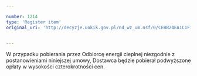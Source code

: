 ```yaml
---

number: 1214
type: 'Register item'
original_uri: 'http://decyzje.uokik.gov.pl/nd_wz_um.nsf/0/CEBB24EA1C1F1F80C1257353004289D2?OpenDocument'


---
```


W przypadku pobierania przez Odbiorcę energii cieplnej niezgodnie z postanowieniami niniejszej umowy, Dostawca będzie pobierał podwyższone opłaty w wysokości czterokrotności cen.
